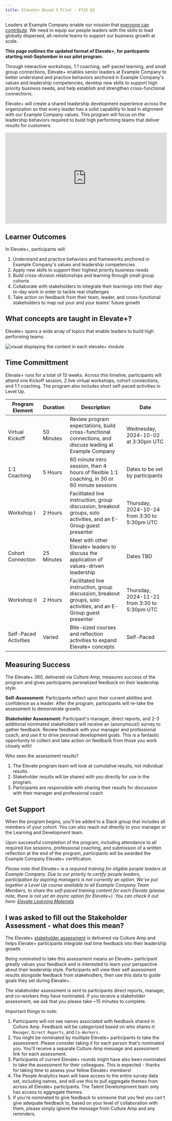 ```yaml
---
title: Elevate+ Round 3 Pilot - FY25 Q3
---
```


Leaders at Example Company enable our mission that [everyone can contribute](/handbook/company/mission/). We need to equip our people leaders with the skills to lead globally dispersed, all-remote teams to support our business growth at scale.

**This page outlines the updated format of Elevate+, for particpants starting mid-September in our pilot program.**

Through interactive workshops, 1:1 coaching, self-paced learning, and small group connections, Elevate+ enables senior leaders at Example Company to better understand and practice behaviors anchored in Example Company's values and leadership competencies, develop new skills to support high priority business needs, and help establish and strengthen cross-functional connections.

Elevate+ will create a shared leadership development experience across the organization so that every leader has a solid capability to lead in alignment with our Example Company values. This program will focus on the leadership behaviors required to build high performing teams that deliver results for customers.

<div style="padding:56.25% 0 0 0;position:relative;"><iframe src="https://player.vimeo.com/video/936433544?h=4499172070&amp;badge=0&amp;autopause=0&amp;player_id=0&amp;app_id=58479" frameborder="0" allow="autoplay; fullscreen; picture-in-picture; clipboard-write" style="position:absolute;top:0;left:0;width:100%;height:100%;" title="Welcome to Elevate+"></iframe></div><script src="https://player.vimeo.com/api/player.js"></script>

## Learner Outcomes

In Elevate+, participants will:

1. Understand and practice behaviors and frameworks anchored in Example Company's values and leadership competencies
1. Apply new skills to support their highest priority business needs
1. Build cross-division relationships and learning through small group cohorts
1. Collaborate with stakeholders to integrate their learnings into their day-to-day work in order to tackle real challenges
1. Take action on feedback from their team, leader, and cross-functional stakeholders to map out your and your teams' future growth

## What concepts are taught in Elevate+?

Elevate+ spans a wide array of topics that enable leaders to build high performing teams:

![visual displaying the content in each elevate+ module](/handbook/people-group/learning-and-development/elevate-programs/images/elevateplustopics.png)

## Time Committment

Elevate+ runs for a total of 13 weeks. Across this timeline, participants will attend one Kickoff session, 2 live virtual workshops, cohort connections, and 1:1 coaching. The program also includes short self-paced activities in Level Up.

| Program Element | Duration | Description | Date |
| ----- | ----- | ---------- | ----- | 
| Virtual Kickoff | 50 Minutes | Review program expectations, build cross-functional connections, and discuss leading at Example Company | Wednesday, 2024-10-02 at 3:30pm UTC |
| 1:1 Coaching | 5 Hours | 60 minute intro session, then 4 hours of flexible 1:1 coaching, in 30 or 60 minute sessions | Dates to be set by participants |
| Workshop I | 2 Hours | Facilitated live instruction, group discussion, breakout groups, solo activities, and an E-Group guest presenter | Thursday, 2024-10-24 from 3:30 to 5:30pm UTC |
| Cohort Connection | 25 Minutes | Meet with other Elevate+ leaders to discuss the application of values-driven leadership | Dates TBD |
| Workshop II | 2 Hours | Facilitated live instruction, group discussion, breakout groups, solo activities, and an E-Group guest presenter | Thursday, 2024-11-21 from 3:30 to 5:30pm UTC |
| Self-Paced Activities | Varied | Bite-sized courses and reflection activities to expand Elevate+ concepts | Self-Paced |

## Measuring Success

The Elevate+ 360, delivered via Culture Amp, measures success of the program and gives participants persnalized feedback on their leadership style.

**Self-Assessment:** Participants reflect upon their current abilities and confidence as a leader. After the program, participants will re-take the assessment to demonstrate growth.

**Stakeholder Assessment:** Participant's manager, direct reports, and 2-3 additional nominated stakeholders will receive an (anonymous!) survey to gather feedback. Review feedback with your manager and professional coach, and use it to drive pesronal development goals. This is a fantastic opportunity to collect and take action on feedback from those you work closely with!

Who sees the assessment results?

1. The Elevate program team will look at cumulative results, not individual results.
1. Stakeholder results will be shared with you directly for use in the program.
1. Participants are responsibile with sharing their results for discussion with their manager and professional coach

## Get Support

When the program begins, you'll be added to a Slack group that includes all members of your cohort. You can also reach out directly to your manager or the Learning and Development team.

Upon successful completion of the program, including attendance to all required live sessions, professional coaching, and submission of a written reflection at the end of the program, participants will be awarded the Example Company Elevate+ certification.

_Please note that Elevate+ is a required training for eligible people leaders at Example Company. Due to our priority to certify people leaders, participation by aspiring managers is not currently an option. We've put together a Level Up course available to all Example Company Team Members, to share the self-paced training content for each Elevate (please note, there is not yet an async option for Elevate+). You can check it out here: [Elevate Learning Materials](https://levelup.example_company.com/access/saml/login/internal-team-members?returnTo=https://levelup.example_company.com/learn/learning-path/elevate-learning-materials)_

## I was asked to fill out the Stakeholder Assessment - what does this mean?

The Elevate+ [stakeholder assessment](/handbook/people-group/learning-and-development/elevate-programs/elevate+/#measuring-success) is delivered via Culture Amp and helps Elevate+ participants integrate real time feedback into their leadership growth.

Being nominated to take this assessment means an Elevate+ participant greatly values your feedback and is interested to learn your perspective about their leadership style. Participants will view their self assessment results alongside feedback from stakehodlers, then use this data to guide goals they set during Elevate+.

The stakeholder assessment is sent to participants direct reports, manager, and co-workers they have nominated. If you receive a stakeholder assessment, we ask that you please take ~15 minutes to complete.

Important things to note:

1. Participants will not see names associated with feedback shared in Culture Amp. Feedback will be categorized based on who shares it: `Manager`, `Direct Reports`, and `Co-Workers`.
1. You might be nominated by mulitiple Elevate+ participants to take the assessment. Please consider taking it for each person that's nominated you. You'll receive a separate Culture Amp message and assessment link for each assessment.
1. Participants of current Elevate+ rounds might have also been nominated to take the assessment for their colleagues. This is expected - thanks for taking time to assess your fellow Elevate+ members!
1. The People Analytics team will have access to the entire survey data set, including names, and will use this to pull aggregate themes from across all Elevate+ participants. The Talent Develompment team only has access to aggregate themes.
1. If you're nominated to give feedback to someone that you feel you can't give adequate feedback to, based on your level of collaboration with them, please simply ignore the message from Culture Amp and any reminders.
